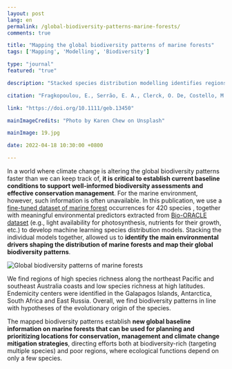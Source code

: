 ```yaml
---
layout: post
lang: en
permalink: /global-biodiversity-patterns-marine-forests/
comments: true

title: "Mapping the global biodiversity patterns of marine forests"
tags: ['Mapping', 'Modelling', 'Biodiversity']

type: "journal"
featured: "true"

description: "Stacked species distribution modelling identifies regions of high and low species richness and endemicity of marine forests of brown algae globally."

citation: "Fragkopoulou, E., Serrão, E. A., Clerck, O. De, Costello, M. J., Araújo, M. B., Duarte, C. M., Krause-Jensen, D., & Assis, J. (2022). Global biodiversity patterns of marine forests of brown macroalgae. Global Ecology & Biogeography."

link: "https://doi.org/10.1111/geb.13450"

mainImageCredits: "Photo by Karen Chew on Unsplash"

mainImage: 19.jpg

date: 2022-04-18 10:30:00 +0800

---
```


In a world where climate change is altering the global biodiversity patterns faster than we can keep track of, <b>it is critical to establish current baseline conditions to support well-informed biodiversity assessments and effective conservation management</b>. For the marine environment, however, such information is often unavailable. In this publication, we use a [fine-tuned dataset of marine forest](https://www.biodiversitydatascience.com/global-distribution-dataset-marine-forests/) occurrences for 420 species , together with meaningful environmental predictors extracted from [Bio-ORACLE dataset](https://www.biodiversitydatascience.com/bio-oracle-climate-layers-ecological-distribution-modelling/) (e.g., light availability for photosynthesis, nutrients for their growth, etc.) to develop machine learning species distribution models. Stacking the individual models together, allowed us to <b>identify the main environmental drivers shaping the distribution of marine forests and map their global biodiversity patterns</b>.

<img src="{{ site.baseurl }}/assets/images/posts/19_2.jpg" alt="Global biodiversity patterns of marine forests" style="max-height: 625px;">

We find regions of high species richness along the northeast Pacific and southeast Australia coasts and low species richness at high latitudes. Endemicity centers were identified in the Galapagos Islands, Antarctica, South Africa and East Russia. Overall, we find biodiversity patterns in line with hypotheses of the evolutionary origin of the species.

The mapped biodiversity patterns establish <b>new global baseline information on marine forests that can be used for planning and prioritizing locations for conservation, management and climate change mitigation strategies</b>, directing efforts both at biodiversity-rich (targeting multiple species) and poor regions, where ecological functions depend on only a few species.
